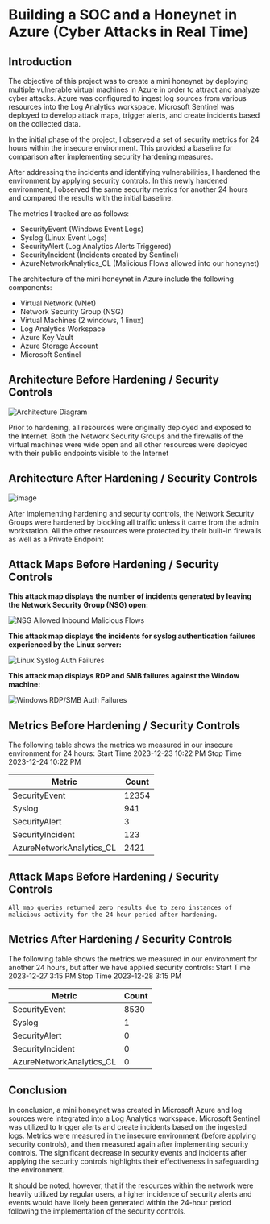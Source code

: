 # Building a SOC and a Honeynet in Azure (Cyber Attacks in Real Time)

## Introduction

The objective of this project was to create a mini honeynet by deploying multiple vulnerable virtual machines in Azure in order to attract and analyze cyber attacks. 
Azure was configured to ingest log sources from various resources into the Log Analytics workspace. Microsoft Sentinel was deployed to develop attack maps, trigger alerts, and create incidents based on the collected data.

In the initial phase of the project, I observed a set of security metrics for 24 hours within the insecure environment. This provided a baseline for comparison after implementing security hardening measures. 

After addressing the incidents and identifying vulnerabilities, I hardened the environment by applying security controls. In this newly hardened environment, I observed the same security metrics for another 24 hours and compared the results with the initial baseline.

The metrics I tracked are as follows:

- SecurityEvent (Windows Event Logs)
- Syslog (Linux Event Logs)
- SecurityAlert (Log Analytics Alerts Triggered)
- SecurityIncident (Incidents created by Sentinel)
- AzureNetworkAnalytics_CL (Malicious Flows allowed into our honeynet)


The architecture of the mini honeynet in Azure include the following components:

- Virtual Network (VNet)
- Network Security Group (NSG)
- Virtual Machines (2 windows, 1 linux)
- Log Analytics Workspace
- Azure Key Vault
- Azure Storage Account
- Microsoft Sentinel


## Architecture Before Hardening / Security Controls
![Architecture Diagram](https://github.com/MJPK3/Azure-SOC/assets/155101946/e70ef73f-e54d-48c7-bf86-5744cecde5b7)

Prior to hardening, all resources were originally deployed and exposed to the Internet. Both the  Network Security Groups and the firewalls of the virtual machines were wide open and all other resources were deployed with their public endpoints visible to the Internet


## Architecture After Hardening / Security Controls
![image](https://github.com/MJPK3/Azure-SOC/assets/155101946/db95ef9a-5015-4647-97c6-d5975a8ddc6c)


After implementing hardening and security controls, the Network Security Groups were hardened by blocking all traffic unless it came from the admin workstation. All the other resources were protected by their built-in firewalls as well as a Private Endpoint

## Attack Maps Before Hardening / Security Controls

<b>This attack map displays the number of incidents generated by leaving the Network Security Group (NSG) open:</b>

![NSG Allowed Inbound Malicious Flows](https://github.com/MJPK3/Azure-SOC/assets/155101946/b2ea01e0-dac3-4a00-b821-35043190202e)<br>

<b>This attack map displays the incidents for syslog authentication failures experienced by the Linux server:</b>

![Linux Syslog Auth Failures](https://github.com/MJPK3/Azure-SOC/assets/155101946/39394ba7-f3e2-4664-800b-bc2931c0a499)<br>

<b>This attack map displays RDP and SMB failures against the Window machine:</b>

![Windows RDP/SMB Auth Failures](https://github.com/MJPK3/Azure-SOC/assets/155101946/fff85214-cfc8-4372-8c1f-d00208bec0a1)<br>

## Metrics Before Hardening / Security Controls

The following table shows the metrics we measured in our insecure environment for 24 hours:
Start Time 2023-12-23 10:22 PM
Stop Time 2023-12-24 10:22 PM

| Metric                   | Count
| ------------------------ | -----
| SecurityEvent            | 12354
| Syslog                   | 941
| SecurityAlert            | 3
| SecurityIncident         | 123
| AzureNetworkAnalytics_CL | 2421

## Attack Maps Before Hardening / Security Controls

```All map queries returned zero results due to zero instances of malicious activity for the 24 hour period after hardening.```

## Metrics After Hardening / Security Controls

The following table shows the metrics we measured in our environment for another 24 hours, but after we have applied security controls:
Start Time 2023-12-27 3:15 PM
Stop Time	2023-12-28  3:15 PM

| Metric                   | Count
| ------------------------ | -----
| SecurityEvent            | 8530
| Syslog                   | 1
| SecurityAlert            | 0
| SecurityIncident         | 0
| AzureNetworkAnalytics_CL | 0

## Conclusion

In conclusion, a mini honeynet was created in Microsoft Azure and log sources were integrated into a Log Analytics workspace. Microsoft Sentinel was utilized to trigger alerts and create incidents based on the ingested logs. Metrics were measured in the insecure environment (before applying security controls), and then measured again after implementing security controls. The significant decrease in security events and incidents after applying the security controls highlights their effectiveness in safeguarding the environment.

It should be noted, however, that if the resources within the network were heavily utilized by regular users, a higher incidence of security alerts and events would have likely been generated within the 24-hour period following the implementation of the security controls. 
